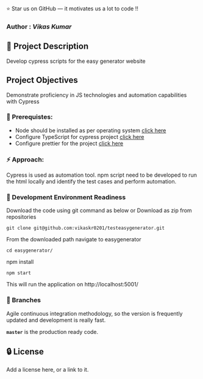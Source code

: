 
:star: Star us on GitHub — it motivates us a lot to code !!
### Author : _Vikas Kumar_

##  :beginner: Project Description 
Develop cypress scripts for the easy generator website
## Project Objectives 
Demonstrate proficiency in JS technologies and automation capabilities with Cypress

### :notebook: Prerequistes:
 - Node should be installed as per operating system [click here](https://nodejs.org/en/download/package-manager)<br/>
 - Configure TypeScript for cypress project [click here](https://docs.cypress.io/guides/tooling/typescript-support)<br/>
 - Configure prettier for the project [click here](https://prettier.io/)<br/>

###  :zap: Approach: 

Cypress  is used as automation tool. npm script need to be developed to run the html locally and identify the test cases and perform automation. <br/>


###  :nut_and_bolt: Development Environment Readiness 

Download the code using git command as below or Download as zip from repositories<br/>
```
git clone git@github.com:vikaskr0201/testeasygenerator.git
```
From the downloaded path navigate to easygenerator<br/>
```
cd easygenerator/
```
npm install

```
npm start 

```
This will run the application on http://localhost:5001/ <br/>



### :cactus: Branches

 Agile continuous integration methodology, so the version is frequently updated and development is really fast.<br/>

**`master`** is the production ready code.

##  :lock: License
Add a license here, or a link to it.






